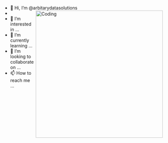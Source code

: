 - 👋 Hi, I’m @arbitarydatasolutions
- <img align="right" alt="Coding" width="400" src="https://user-images.githubusercontent.com/74038190/212750672-2f3f2b50-c84f-4ed8-a60a-849ae69ff9df.gif">
- 👀 I’m interested in ...
- 🌱 I’m currently learning ...
- 💞️ I’m looking to collaborate on ...
- 📫 How to reach me ...

<!---
arbitarydatasolutions/arbitarydatasolutions is a ✨ special ✨ repository because its `README.md` (this file) appears on your GitHub profile.
You can click the Preview link to take a look at your changes.
--->
